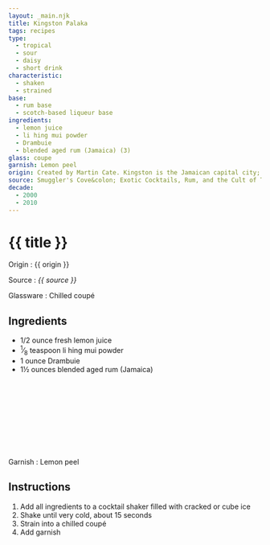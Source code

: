 ```yaml
---
layout: _main.njk
title: Kingston Palaka
tags: recipes
type:
  - tropical
  - sour
  - daisy
  - short drink
characteristic:
  - shaken
  - strained
base:
  - rum base
  - scotch-based liqueur base
ingredients:
  - lemon juice
  - li hing mui powder
  - Drambuie
  - blended aged rum (Jamaica) (3)
glass: coupe
garnish: Lemon peel
origin: Created by Martin Cate. Kingston is the Jamaican capital city; palaka is a <a href="https://fluxhawaii.com/palaka-hawaiian-shirt-is-a-checkered-icon/" target="_blank" rel="external noopener">traditional shirt cloth</a> woven with a checkered or plaid pattern.
source: Smuggler's Cove&colon; Exotic Cocktails, Rum, and the Cult of Tiki
decade:
  - 2000
  - 2010
---
```

<!-- markdownlint-disable MD025 -->
# {{ title }}
<!-- markdownlint-disable MD025 -->

Origin
  : {{ origin }}

Source
  : <cite>{{ source }}</cite>

Glassware
  : Chilled coupé

## Ingredients

* 1/2 ounce fresh lemon juice
* <span class="frac"><sup>1</sup>&frasl;<sub>8</sub></span> teaspoon li hing mui powder
* 1 ounce Drambuie
* 1&frac12; ounces blended aged rum (Jamaica)<icon-l space="1em" class="bigger" label="(3)"><span class="with-icon"><svg class="icon"><use href="/assets/images/icons/circle-3.svg#circle-3"></use></svg></span></icon-l>

Garnish
  : Lemon peel

## Instructions

1. Add all ingredients to a cocktail shaker filled with cracked or cube ice
2. Shake until very cold, about 15 seconds
3. Strain into a chilled coupé
4. Add garnish
